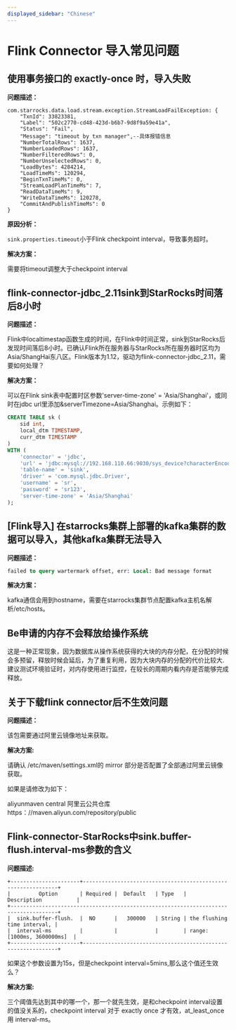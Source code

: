 ```yaml
---
displayed_sidebar: "Chinese"
---
```


# Flink Connector 导入常见问题

## 使用事务接口的 exactly-once 时，导入失败

**问题描述：**

```plaintext
com.starrocks.data.load.stream.exception.StreamLoadFailException: {
    "TxnId": 33823381,
    "Label": "502c2770-cd48-423d-b6b7-9d8f9a59e41a",
    "Status": "Fail",
    "Message": "timeout by txn manager",--具体报错信息
    "NumberTotalRows": 1637,
    "NumberLoadedRows": 1637,
    "NumberFilteredRows": 0,
    "NumberUnselectedRows": 0,
    "LoadBytes": 4284214,
    "LoadTimeMs": 120294,
    "BeginTxnTimeMs": 0,
    "StreamLoadPlanTimeMs": 7,
    "ReadDataTimeMs": 9,
    "WriteDataTimeMs": 120278,
    "CommitAndPublishTimeMs": 0
}
```

**原因分析：**

`sink.properties.timeout`小于Flink checkpoint interval，导致事务超时。

**解决方案：**

需要将timeout调整大于checkpoint interval

## flink-connector-jdbc_2.11sink到StarRocks时间落后8小时

**问题描述：**

Flink中localtimestap函数生成的时间，在Flink中时间正常，sink到StarRocks后发现时间落后8小时。已确认Flink所在服务器与StarRocks所在服务器时区均为Asia/ShangHai东八区。Flink版本为1.12，驱动为flink-connector-jdbc_2.11，需要如何处理？

**解决方案：**

可以在Flink sink表中配置时区参数'server-time-zone' = 'Asia/Shanghai'，或同时在jdbc url里添加&serverTimezone=Asia/Shanghai。示例如下：

```sql
CREATE TABLE sk (
    sid int,
    local_dtm TIMESTAMP,
    curr_dtm TIMESTAMP
)
WITH (
    'connector' = 'jdbc',
    'url' = 'jdbc:mysql://192.168.110.66:9030/sys_device?characterEncoding=utf-8&serverTimezone=Asia/Shanghai',
    'table-name' = 'sink',
    'driver' = 'com.mysql.jdbc.Driver',
    'username' = 'sr',
    'password' = 'sr123',
    'server-time-zone' = 'Asia/Shanghai'
);
```

## [Flink导入] 在starrocks集群上部署的kafka集群的数据可以导入，其他kafka集群无法导入

**问题描述：**

```SQL
failed to query wartermark offset, err: Local: Bad message format
```

**解决方案：**

kafka通信会用到hostname，需要在starrocks集群节点配置kafka主机名解析/etc/hosts。

## Be申请的内存不会释放给操作系统

这是一种正常现象，因为数据库从操作系统获得的大块的内存分配，在分配的时候会多预留，释放时候会延后，为了重复利用，因为大块内存的分配的代价比较大. 建议测试环境验证时，对内存使用进行监控，在较长的周期内看内存是否能够完成释放。

## 关于下载flink connector后不生效问题

**问题描述：**

该包需要通过阿里云镜像地址来获取。

**解决方案:**

请确认 /etc/maven/settings.xml的 mirror 部分是否配置了全部通过阿里云镜像获取。

 如果是请修改为如下：

 <mirror>
    <id>aliyunmaven </id>
    <mirrorf>central</mirrorf>
    <name>阿里云公共仓库</name>
    <url>https：//maven.aliyun.com/repository/public</url>
</mirror>

## Flink-connector-StarRocks中sink.buffer-flush.interval-ms参数的含义

**问题描述:**

```plain text
+----------------------+--------------------------------------------------------------+
|         Option       | Required |  Default   | Type   |       Description           |
+-------------------------------------------------------------------------------------+
|  sink.buffer-flush.  |  NO      |   300000   | String | the flushing time interval, |
|  interval-ms         |          |            |        | range: [1000ms, 3600000ms]  |
+----------------------+--------------------------------------------------------------+
```

如果这个参数设置为15s，但是checkpoint interval=5mins,那么这个值还生效么？

**解决方案:**

三个阈值先达到其中的哪一个，那一个就先生效，是和checkpoint interval设置的值没关系的，checkpoint interval 对于 exactly once 才有效，at_least_once 用 interval-ms。
